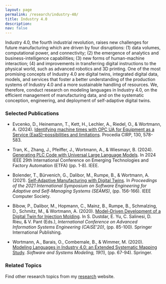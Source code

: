 ```yaml
---
layout: page
permalink: /research/industry-40/
title: Industry 4.0 
description: 
nav: false
---
```


Industry 4.0, the fourth industrial revolution, raises new challenges for future manufacturing which are driven by four disruptions: (1) data volumes, computational power, and connectivity; (2) the emergence of analytics and business-intelligence capabilities; (3) new forms of human-machine interaction; (4) and improvements in transferring digital instructions to the physical world, such as advanced robotics and 3D printing. One of the most promising concepts of Industry 4.0 are digital twins, integrated digital data, models, and services that foster a better understanding of the production systems of Industry 4.0 and a more sustainable handling of resources. We, therefore, conduct research on modeling languages in Industry 4.0, on the efficient management of manufacturing data, and on the systematic conception, engineering, and deployment of self-adaptive digital twins.

### Selected Publications

- Evcenko, D., Heinemann, T., Kett, H., Lechler, A., Riedel, O., & Wortmann, A. (2024). [Identifying machine times with OPC UA for Equipment as a Service (EaaS)–possibilities and limitations](../../downloads/paper/Identifying_machine_times_with_OPC_UA_for_Equipment_as_a_Service_EaaS_-_possibilities_and_limitations.pdf). Procedia CIRP, 130, 578-583.

- Tran, K., Zhang, J., Pfeiffer, J., Wortmann, A., & Wiesmayr, B. (2024). [Generating PLC Code with Universal Large Language Models](../../downloads/paper/Generating_PLC_Code_with_Universal_Large_Language_Models.pdf). In 2024 IEEE 29th International Conference on Emerging Technologies and Factory Automation (ETFA) (pp. 1-8). IEEE.

- Bolender, T., Bürvenich, G., Dalibor, M., Rumpe, B., & Wortmann, A. (2021). [Self-Adaptive Manufacturing with Digital Twins](../../downloads/paper/Self_Adaptive_Manufacturing_with_Digital_Twins.pdf). In *Proceedings of the 2021 International Symposium on Software Engineering for Adaptive and Self-Managing Systems (SEAMS)*, (pp. 156-166). IEEE Computer Society.

- Bibow, P., Dalibor, M., Hopmann, C., Mainz, B., Rumpe, B., Schmalzing, D., Schmitz, M., & Wortmann, A. (2020). [Model-Driven Development of a Digital Twin for Injection Molding](../../downloads/paper/Model_Driven_Development_of_a_Digital_Twin_for_Injection_Molding.pdf). In S. Dustdar, E. Yu, C. Salinesi, D. Rieu, & V. Pant (Eds.), *International Conference on Advanced Information Systems Engineering (CAiSE'20)*, (pp. 85-100). Springer International Publishing.

- Wortmann, A., Barais, O., Combemale, B., & Wimmer, M. (2020). [Modeling Languages in Industry 4.0: an Extended Systematic Mapping Study](../../downloads/paper/Modeling_Languages_in_Industry_4.0__an_Extended_Systematic_Mapping_Study.pdf). *Software and Systems Modeling, 19*(1), (pp. 67-94). Springer.

### Related Topics

Find other research topics from my [research](../../research/) website.